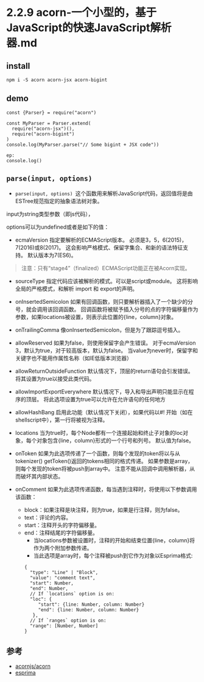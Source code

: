 # 2.2.9 acorn-一个小型的，基于JavaScript的快速JavaScript解析器.md

## install

```
npm i -S acorn acorn-jsx acorn-bigint
```

## demo

```
const {Parser} = require("acorn")

const MyParser = Parser.extend(
  require("acorn-jsx")(),
  require("acorn-bigint")
)
console.log(MyParser.parse("// Some bigint + JSX code"))

ep:
console.log()
```

## `parse(input, options) `

- `parse(input, options) `这个函数用来解析JavaScript代码，返回值将是由ESTree规范指定的抽象语法树对象。

input为string类型参数（即js代码），

options可以为undefined或者是如下的值：

- ecmaVersion 指定要解析的ECMAScript版本。 必须是3，5，6(2015)，7(2016)或8(2017)。 这会影响严格模式、保留字集合、和新的语法特征支持。 默认版本为7(ES6)。
>注意：只有“stage4”（finalized）ECMAScript功能正在被Acorn实现。

- sourceType 指定代码应该被解析的模式。可以是script或module。 这将影响全局的严格模式，和解析 import 和 export的声明。

- onInsertedSemicolon 如果有回调函数，则只要解析器插入了一个缺少的分号，就会调用该回调函数。 回调函数将被赋予插入分号的点的字符偏移量作为参数，如果locations被设置，则表示此位置的{line，column}对象。

- onTrailingComma 像onInsertedSemicolon，但是为了跟踪逗号插入。

- allowReserved 如果为false，则使用保留字会产生错误。 对于ecmaVersion 3，默认为true，对于较高版本，默认为false。 当value为never时，保留字和关键字也不能用作属性名称（如IE低版本浏览器）

- allowReturnOutsideFunction 默认情况下，顶层的return语句会引发错误。 将其设置为true以接受此类代码。

- allowImportExportEverywhere 默认情况下，导入和导出声明只能显示在程序的顶层。 将此选项设置为true可以允许在允许语句的任何地方

- allowHashBang 启用此功能（默认情况下关闭），如果代码以#! 开始（如在shellscript中），第一行将被视为注释。

- locations 当为true时，每个Node都有一个连接起始和终止子对象的loc对象，每个对象包含{line，column}形式的一个行号和列号。 默认值为false。

- onToken 如果为此选项传递了一个函数，则每个发现的token将以与从tokenizer() getToken()返回的tokens相同的格式传递。
如果参数是array，则每个发现的token将被push到array中。
注意不能从回调中调用解析器，从而破坏其内部状态。

- onComment 如果为此选项传递函数，每当遇到注释时，将使用以下参数调用该函数：
  - block：如果注释是块注释，则为true，如果是行注释，则为false。
  - text：评论的内容。
  - start：注释开头的字符偏移量。
  - end：注释结尾的字符偏移量。
    - 当locations参数被设置时，注释的开始和结束位置{line，column}将作为两个附加参数传递。
    - 当此选项是array时，每个注释被push到它作为对象以Esprima格式:
    ```
    {
      "type": "Line" | "Block",
      "value": "comment text",
      "start": Number,
      "end": Number,
      // If `locations` option is on:
      "loc": {
         "start": {line: Number, column: Number}
         "end": {line: Number, column: Number}
       },
      // If `ranges` option is on:
      "range": [Number, Number]
    }
    ```


## 参考
- [acornjs/acorn](https://github.com/acornjs/acorn)
- [esprima](https://esprima.org/demo/parse.html#)

